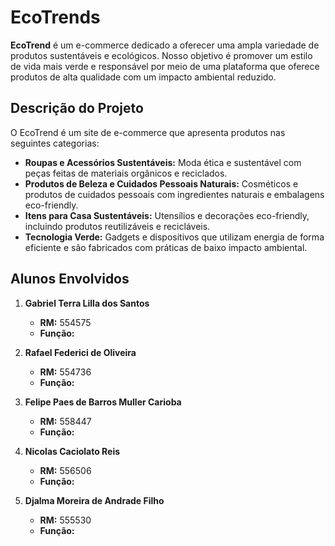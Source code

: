 
# EcoTrends

**EcoTrend** é um e-commerce dedicado a oferecer uma ampla variedade de produtos sustentáveis e ecológicos. Nosso objetivo é promover um estilo de vida mais verde e responsável por meio de uma plataforma que oferece produtos de alta qualidade com um impacto ambiental reduzido.

## Descrição do Projeto

O EcoTrend é um site de e-commerce que apresenta produtos nas seguintes categorias:

- **Roupas e Acessórios Sustentáveis:** Moda ética e sustentável com peças feitas de materiais orgânicos e reciclados.
- **Produtos de Beleza e Cuidados Pessoais Naturais:** Cosméticos e produtos de cuidados pessoais com ingredientes naturais e embalagens eco-friendly.
- **Itens para Casa Sustentáveis:** Utensílios e decorações eco-friendly, incluindo produtos reutilizáveis e recicláveis.
- **Tecnologia Verde:** Gadgets e dispositivos que utilizam energia de forma eficiente e são fabricados com práticas de baixo impacto ambiental.


## Alunos Envolvidos

1. **Gabriel Terra Lilla dos Santos**
   - **RM:** 554575
   - **Função:** 

2. **Rafael Federici de Oliveira**
   - **RM:** 554736
   - **Função:** 

3. **Felipe Paes de Barros Muller Carioba**
   - **RM:** 558447
   - **Função:** 

4. **Nicolas Caciolato Reis**
   - **RM:** 556506
   - **Função:** 

5. **Djalma Moreira de Andrade Filho**
   - **RM:** 555530
   - **Função:** 

